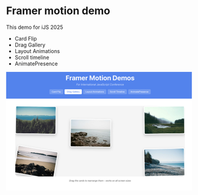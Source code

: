 # Framer motion demo

This demo for iJS 2025
- Card Flip
- Drag Gallery
- Layout Animations
- Scroll timeline
- AnimatePresence

![Demo](Screenshot1.png)